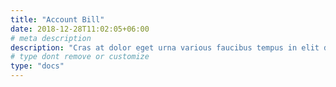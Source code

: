 ```yaml
---
title: "Account Bill"
date: 2018-12-28T11:02:05+06:00
# meta description
description: "Cras at dolor eget urna various faucibus tempus in elit dolor sit amet."
# type dont remove or customize
type: "docs"
---
```

